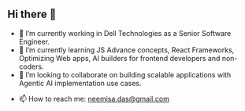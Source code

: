 ## Hi there 👋


- 🔭 I’m currently working in Dell Technologies as a Senior Software Engineer.
- 🌱 I’m currently learning JS Advance concepts, React Frameworks, Optimizing Web apps, AI builders for frontend developers and non-coders.
- 👯 I’m looking to collaborate on building scalable applications with Agentic AI implementation use cases.
<!--
- 🤔 I’m looking for help with 
- 💬 Ask me about ...
-->
- 📫 How to reach me: neemisa.das@gmail.com
